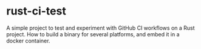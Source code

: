 # rust-ci-test

A simple project to test and experiment with GitHub CI workflows on a Rust project.
How to build a binary for several platforms, and embed it in a docker container.